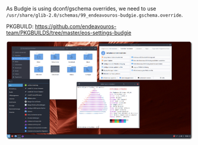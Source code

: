 As Budgie is using dconf/gschema overrides, we need to use 
`/usr/share/glib-2.0/schemas/99_endeavouros-budgie.gschema.override`.

PKGBUILD:
https://github.com/endeavouros-team/PKGBUILDS/tree/master/eos-settings-budgie

![eos-budgie](https://raw.githubusercontent.com/endeavouros-team/endeavouros-DE-fixes/main/budgie/budgie.png)


